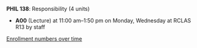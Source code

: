 **PHIL 138**: Responsibility (4 units)

- **A00** (Lecture) at 11:00 am–1:50 pm on Monday, Wednesday at RCLAS R13 by staff

[Enrollment numbers over time](./PHIL138.tsv)
